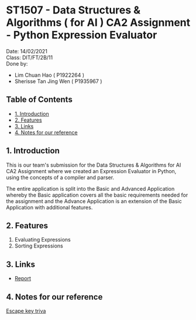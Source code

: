 # ST1507 - Data Structures & Algorithms ( for AI ) CA2 Assignment -  Python Expression Evaluator

Date: 14/02/2021  
Class: DIT/FT/2B/11  
Done by:
- Lim Chuan Hao ( P1922264 )
- Sherisse Tan Jing Wen ( P1935967 )

## Table of Contents
- [1. Introduction](#1-introduction)
- [2. Features](#2-features)
- [3. Links](#3-links)
- [4. Notes for our reference](#4-notes-for-our-reference)

## 1. Introduction

This is our team's submission for the Data Structures & Algorithms for AI CA2 Assignment where we created an Expression Evaluator in Python, using the concepts of a compiler and parser.

The entire application is split into the Basic and Advanced Application whereby the Basic application covers all the basic requirements needed for the assignment and the Advance Application is an extension of the Basic Application with additional features.

## 2. Features

1. Evaluating Expressions
2. Sorting Expressions

## 3. Links

- [Report](./DSAA_CA2_Final_Report.pdf)


## 4. Notes for our reference
[Escape key triva](https://stackoverflow.com/questions/27372068/why-does-the-escape-key-have-a-delay-in-python-curses)

